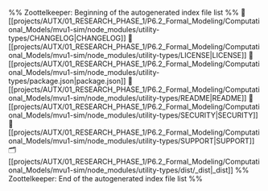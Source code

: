 %% Zoottelkeeper: Beginning of the autogenerated index file list  %%
📄 [[projects/AUTX/01_RESEARCH_PHASE_1/P6.2_Formal_Modeling/Computational_Models/mvu1-sim/node_modules/utility-types/CHANGELOG|CHANGELOG]]
📄 [[projects/AUTX/01_RESEARCH_PHASE_1/P6.2_Formal_Modeling/Computational_Models/mvu1-sim/node_modules/utility-types/LICENSE|LICENSE]]
📄 [[projects/AUTX/01_RESEARCH_PHASE_1/P6.2_Formal_Modeling/Computational_Models/mvu1-sim/node_modules/utility-types/package.json|package.json]]
📄 [[projects/AUTX/01_RESEARCH_PHASE_1/P6.2_Formal_Modeling/Computational_Models/mvu1-sim/node_modules/utility-types/README|README]]
📄 [[projects/AUTX/01_RESEARCH_PHASE_1/P6.2_Formal_Modeling/Computational_Models/mvu1-sim/node_modules/utility-types/SECURITY|SECURITY]]
📄 [[projects/AUTX/01_RESEARCH_PHASE_1/P6.2_Formal_Modeling/Computational_Models/mvu1-sim/node_modules/utility-types/SUPPORT|SUPPORT]]
🗂️ [[projects/AUTX/01_RESEARCH_PHASE_1/P6.2_Formal_Modeling/Computational_Models/mvu1-sim/node_modules/utility-types/dist/_dist|_dist]]
%% Zoottelkeeper: End of the autogenerated index file list  %%
